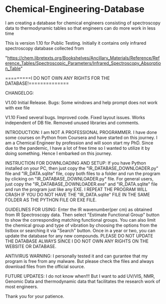 # Chemical-Engineering-Database
I am creating a database for chemical engineers consisting of spectroscopy data to thermodynamic tables so that engineers can do more work in less time

This is version 1.10 for Public Testing.
Initially it contains only infrared spectroscopy database collected from 

"https://chem.libretexts.org/Bookshelves/Ancillary_Materials/Reference/Reference_Tables/Spectroscopic_Parameters/Infrared_Spectroscopy_Absorption_Table"

=========I DO NOT OWN ANY RIGHTS FOR THE DATABASE!==============

CHANGELOG:

V1.00
Initial Release. Bugs: Some windows and help prompt does not work with exe file

V1.10
Fixed several bugs.
Improved code.
Fixed layout issues.
Works independent of DB file.
Removed unused libraries and comments.

INTRODUCTION:
I am NOT A PROFESSIONAL PROGRAMMER. I have done some courses on Python from Coursera and have started on this journey. I am a Chemical Engineer by profession and will soon start my PhD. Since due to the pandemic, I have a lot of free time so I wanted to utilize it by doing something. Hence I embarked on this journey.

INSTRUCTION FOR DOWNLOADING AND SETUP:
If you have Python installed on your PC, then just copy the "IR_DATABASE_DOWNLOADER.py" file and "IR_DATA.sqlite" file, copy both files to a folder and run the program by clicking on "IR_DATABASE_DOWNLOADER.py" file. For general users, just copy the "IR_DATABASE_DOWNLOADER.exe" and "IR_DATA.sqlite" file and run the program just like any EXE.
I REPEAT THE PROGRAM WILL CRASH IF YOU DO NOT HAVE THE "IR_DATA.sqlite" FILE IN THE SAME FOLDER AS THE PYTHON FILE OR EXE FILE.

GUIDELINES FOR USING:
Enter the IR wavenumber(per cm) as obtained from IR Spectroscopy data. Then select "Estimate Functional Group" button to show the corresponding matching functional groups. You can also limit the chemical group and type of vibration by choosing the options from the listbox or searching it via "Search" button. Once in a year or two, you can update the database for any new compounds. PLEASE DO NOT UPDATE THE DATABASE ALWAYS SINCE I DO NOT OWN ANY RIGHTS ON THE WEBSITE OR DATABASE.

ANTIVIRUS WARNING:
I personally tested it and can gurantee that my program is free from any malware. But please check the files and always download files from the official source. 

FUTURE UPDATES:
I do not know when!!! But I want to add UV/VIS, NMR, Genomic Data and thermodynamic data that facilitates the research work of most engineers.

Thank you for your patience.
